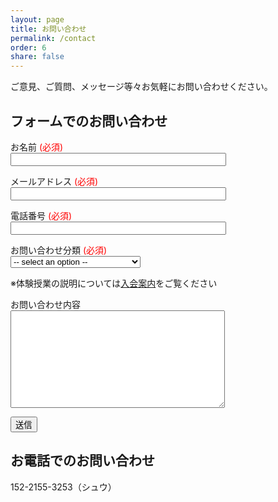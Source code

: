 ```yaml
---
layout: page
title: お問い合わせ
permalink: /contact
order: 6
share: false
---
```


ご意見、ご質問、メッセージ等々お気軽にお問い合わせください。

## フォームでのお問い合わせ
<form id="inquiry-form" action="https://iav2l33uoj.execute-api.ap-northeast-1.amazonaws.com/release/sendmail" method="POST">

<p>お名前 <span style="color: #ff0000;">(必須)</span><br />
<input type="text" name="name" value="" size="40" required></p>

<p>メールアドレス <span style="color: #ff0000;">(必須)</span><br />
<input type="email" name="email" value="" size="40" required></p>

<p>電話番号 <span style="color: #ff0000;">(必須)</span><br />
<input type="text" name="tel" value="" size="40" maxlength="15" required></p>

<p>お問い合わせ分類 <span style="color: #ff0000;">(必須)</span><br />
<select name="category" required>
    <option disabled selected value> -- select an option -- </option>
    <option value="無料体験授業の申し込み">無料体験授業の申し込み</option>
    <option value="有料体験授業の申し込み">有料体験授業の申し込み</option>
    <option value="欠席･振替えの申請">欠席･振替えの申請</option>
    <option value="アートフィッシュに関する質問">アートフィッシュに関する質問</option>
</select></p>


<p>※体験授業の説明については<a href="{{ site.baseurl }}{% link _pages/guidance_for_joining.md %}" title="入会案内" target="_blank">入会案内</a>をご覧ください</p>


<p>お問い合わせ内容<br />
<textarea name="content" cols="40" rows="10"></textarea></p>

<p><input type="submit" value="送信"></p>
</form>
<div id="inquiry-message"></div>

## お電話でのお問い合わせ

152-2155-3253（シュウ）

<script src="{{ '/assets/js/inquiry.js' | prepend: site.baseurl }}"></script>
